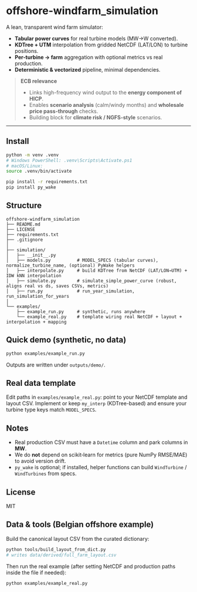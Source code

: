 # offshore-windfarm_simulation

A lean, transparent wind farm simulator:

- **Tabular power curves** for real turbine models (MW→W converted).
- **KDTree + UTM** interpolation from gridded NetCDF (LAT/LON) to turbine positions.
- **Per-turbine → farm** aggregation with optional metrics vs real production.
- **Deterministic & vectorized** pipeline, minimal dependencies.

> **ECB relevance**
>
> - Links high-frequency wind output to the **energy component of HICP**.  
> - Enables **scenario analysis** (calm/windy months) and **wholesale price pass-through** checks.  
> - Building block for **climate risk / NGFS-style** scenarios.

---

## Install

```bash
python -m venv .venv
# Windows PowerShell: .venv\Scripts\Activate.ps1
# macOS/Linux:
source .venv/bin/activate

pip install -r requirements.txt
pip install py_wake
```

## Structure
```
offshore-windfarm_simulation
├── README.md
├── LICENSE
├── requirements.txt
├── .gitignore
│
├── simulation/
│   ├── __init__.py
│   ├── models.py          # MODEL_SPECS (tabular curves), normalize_turbine_name, (optional) PyWake helpers
│   ├── interpolate.py     # build KDTree from NetCDF (LAT/LON→UTM) + IDW kNN interpolation
│   ├── simulate.py        # simulate_simple_power_curve (robust, aligns real vs ds, saves CSVs, metrics)
│   ├── run.py             # run_year_simulation, run_simulation_for_years
│
└── examples/
    ├── example_run.py     # synthetic, runs anywhere
    └── example_real.py    # template wiring real NetCDF + layout + interpolation + mapping
```

## Quick demo (synthetic, no data)
```bash
python examples/example_run.py
```
Outputs are written under `outputs/demo/`.

## Real data template
Edit paths in `examples/example_real.py`: point to your NetCDF template and layout CSV.
Implement or keep `my_interp` (KDTree-based) and ensure your turbine type keys match `MODEL_SPECS`.

## Notes
- Real production CSV must have a `Datetime` column and park columns in **MW**.
- We do **not** depend on scikit‑learn for metrics (pure NumPy RMSE/MAE) to avoid version drift.
- `py_wake` is optional; if installed, helper functions can build `WindTurbine` / `WindTurbines` from specs.

## License
MIT


## Data & tools (Belgian offshore example)

Build the canonical layout CSV from the curated dictionary:
```bash
python tools/build_layout_from_dict.py
# writes data/derived/full_farm_layout.csv
```

Then run the real example (after setting NetCDF and production paths inside the file if needed):
```bash
python examples/example_real.py
```

